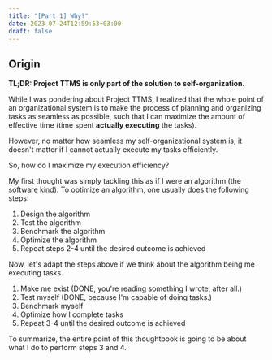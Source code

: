 ```yaml
---
title: "[Part 1] Why?"
date: 2023-07-24T12:59:53+03:00
draft: false
---
```


## Origin

**TL;DR: Project TTMS is only part of the solution to self-organization.**

While I was pondering about Project TTMS, I realized that the whole point of an organizational system is to make the process of planning and organizing tasks as seamless as possible, such that I can maximize the amount of effective time (time spent **actually executing** the tasks).

However, no matter how seamless my self-organizational system is, it doesn't matter if I cannot actually execute my tasks efficiently. 

So, how do I maximize my execution efficiency?

My first thought was simply tackling this as if I were an algorithm (the software kind). To optimize an algorithm, one usually does the following steps:
1. Design the algorithm
2. Test the algorithm
3. Benchmark the algorithm
4. Optimize the algorithm
5. Repeat steps 2-4 until the desired outcome is achieved

Now, let's adapt the steps above if we think about the algorithm being me executing tasks.
1. Make me exist (DONE, you're reading something I wrote, after all.)
2. Test myself (DONE, because I'm capable of doing tasks.)
3. Benchmark myself
4. Optimize how I complete tasks
5. Repeat 3-4 until the desired outcome is achieved

To summarize, the entire point of this thoughtbook is going to be about what I do to perform steps 3 and 4.

